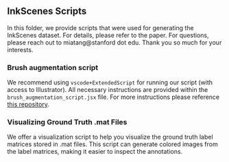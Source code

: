 ## InkScenes Scripts

In this folder, we provide scripts that were used for generating the InkScenes dataset. For details, please refer to the paper. For questions, please reach out to miatang@stanford dot edu. Thank you so much for your interests.

### Brush augmentation script

We recommend using `vscode+ExtendedScript` for running our script (with access to Illustrator). All necessary instructions are provided within the `brush_augmentation_script.jsx` file. For more instructions please reference [this repository](https://github.com/ivanpuhachov/line-drawing-vectorization-polyvector-flow-dataset). 

### Visualizing Ground Truth .mat Files

We offer a visualization script to help you visualize the ground truth label matrices stored in .mat files. This script can generate colored images from the label matrices, making it easier to inspect the annotations.